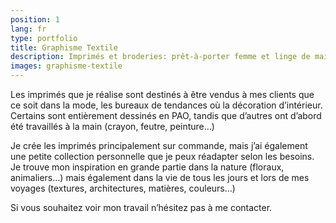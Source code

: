 ```yaml
---
position: 1
lang: fr
type: portfolio
title: Graphisme Textile
description: Imprimés et broderies: prêt-à-porter femme et linge de maison
images: graphisme-textile
---
```


Les imprimés que je réalise sont destinés à être vendus à mes clients que ce soit dans la mode, les bureaux de tendances où la décoration d’intérieur.
Certains sont entièrement dessinés en PAO, tandis que d’autres ont d’abord été travaillés à la main (crayon, feutre, peinture…)

Je crée les imprimés principalement sur commande, mais j’ai également une petite collection personnelle que je peux réadapter selon les besoins.
Je trouve mon inspiration en grande partie dans la nature (floraux, animaliers…) mais également dans la vie de tous les jours et lors de mes voyages (textures, architectures, matières, couleurs…)

Si vous souhaitez voir mon travail n’hésitez pas à me contacter.